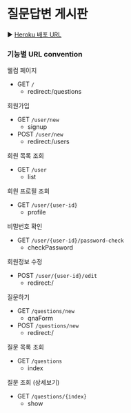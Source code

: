 # 질문답변 게시판

▶ [Heroku 배포 URL](https://damp-lowlands-18176.herokuapp.com/)

### 기능별 URL convention
웰컴 페이지

- GET `/`
    - redirect:/questions

회원가입

- GET `/user/new`
    - signup
- POST `/user/new`
    - redirect:/users

회원 목록 조회

- GET `/user`
    - list

회원 프로필 조회

- GET `/user/{user-id}`
    - profile

비밀번호 확인

- GET `/user/{user-id}/password-check`
    - checkPassword

회원정보 수정

- POST `/user/{user-id}/edit`
    - redirect:/

질문하기

- GET `/questions/new`
    - qnaForm
- POST `/questions/new`
    - redirect:/

질문 목록 조회

- GET `/questions`
    - index

질문 조회 (상세보기)

- GET `/questions/{index}`
    - show

